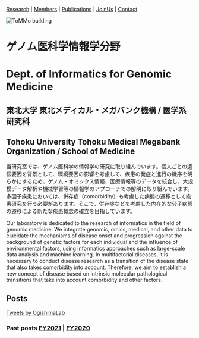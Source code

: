 [Research](https://ogishimalab.github.io/Research)  |  [Members](https://ogishimalab.github.io/Members)  |  [Publications](https://ogishimalab.github.io/Publications)  |  [JoinUs](https://ogishimalab.github.io/JoinUs)  |  [Contact](https://ogishimalab.github.io/Contact)

![ToMMo building](https://raw.githubusercontent.com/ogishimalab/ogishimalab.github.io/main/image/ToMMo_building.jpeg)

# ゲノム医科学情報学分野
# Dept. of Informatics for Genomic Medicine
## 東北大学 東北メディカル・メガバンク機構 / 医学系研究科
## Tohoku University Tohoku Medical Megabank Organization / School of Medicine

当研究室では、ゲノム医科学の情報学の研究に取り組んでいます。個人ごとの遺伝要因を背景として、環境要因の影響を考慮して、疾患の発症と進行の機序を明らかにするため、ゲノム・オミックス情報、医療情報等のデータを統合し、大規模データ解析や機械学習等の情報学のアプローチでの解明に取り組んでいます。多因子疾患においては、併存症（comorbidity）も考慮した病態の遷移として疾患研究を行う必要があります。そこで、併存症などを考慮した内在的な分子病態の遷移による新たな疾患概念の確立を目指しています。

Our laboratory is dedicated to the research of informatics in the field of genomic medicine. We integrate genomic, omics, medical, and other data to elucidate the mechanisms of disease onset and progression against the background of genetic factors for each individual and the influence of environmental factors, using informatics approaches such as large-scale data analysis and machine learning. In multifactorial diseases, it is necessary to conduct disease research as a transition of the disease state that also takes comorbidity into account. Therefore, we aim to establish a new concept of disease based on intrinsic molecular pathological transitions that take into account comorbidity and other factors.

## Posts

<a class="twitter-timeline" href="https://twitter.com/OgishimaLab?ref_src=twsrc%5Etfw">Tweets by OgishimaLab</a> <script async src="https://platform.twitter.com/widgets.js" charset="utf-8"></script>

<!-- <script type='text/javascript' src='https://ogishimalab.tumblr.com/js'></script> -->

### Past posts [FY2021](https://ogishimalab.github.io/posts/FY2021) | [FY2020](https://ogishimalab.github.io/posts/FY2020)
